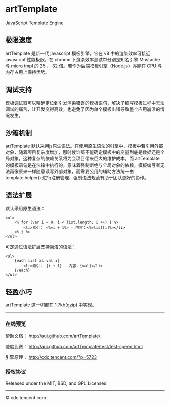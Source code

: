 artTemplate
===========

JavaScript Template Engine


## 极限速度

artTemplate 是新一代 javascript 模板引擎，它在 v8 中的渲染效率可接近 javascript 性能极限，在 chrome 下渲染效率测试中分别是知名引擎 Mustache 与 micro tmpl 的 25 、 32 倍。若作为后端模板引擎（Node.js）亦能在 CPU 与内存占用上保持优势。 



## 调试支持

模板调试器可以精确定位到引发渲染错误的模板语句，解决了编写模板过程中无法调试的痛苦，让开发变得高效，也避免了因为单个模板出错导致整个应用崩溃的情况发生。



## 沙箱机制

artTemplate 默认采用js原生语法。在使用原生语法的引擎中，模板中若引用外部对象，随着项目复杂度增加，那时候谁都不能确定模板中的变量到底是数据还是全局对象，这种复杂的依赖关系将为会项目带来巨大的维护成本。而 artTemplate 的模板语句是在沙箱中执行的，意味着强制断绝与全局对象的依赖，模板编写者无法再像原来一样随意读写外部对象，而需要公用的辅助方法统一由 template.helper() 进行注册管理，强制语法规范有助于团队更好的协作。



## 语法扩展


默认采用原生语法：


    <ul>
        <% for (var i = 0; i < list.length; i ++) { %>
            <li>索引： <%=i + 1%> - 内容：<%=list[i]%></li>
        <% } %>
    </ul>
    
    
    
可定通过语法扩展支持简洁的语法：


    <ul>
        {each list as val i}
            <li>索引： {i + 1} - 内容：{val}</li>
        {/each}
    </ul>
    
   
  
  
## 轻盈小巧

artTemplate 这一切都在 1.7kb(gzip) 中实现。



----------------------------------------------

### 在线预览

帮助文档： http://aui.github.com/artTemplate/

速度比赛： http://aui.github.com/artTemplate/test/test-speed.html

引擎原理： http://cdc.tencent.com/?p=5723




### 授权协议

Released under the MIT, BSD, and GPL Licenses

----------------------------------------------

© cdc.tencent.com